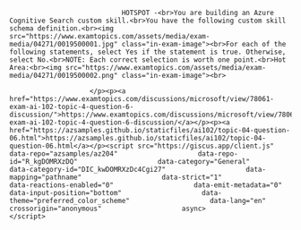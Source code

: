 <p class="card-text">
							
								HOTSPOT -<br>You are building an Azure Cognitive Search custom skill.<br>You have the following custom skill schema definition.<br><img src="https://www.examtopics.com/assets/media/exam-media/04271/0019500001.jpg" class="in-exam-image"><br>For each of the following statements, select Yes if the statement is true. Otherwise, select No.<br>NOTE: Each correct selection is worth one point.<br>Hot Area:<br><img src="https://www.examtopics.com/assets/media/exam-media/04271/0019500002.png" class="in-exam-image"><br>
							
						</p><p><a href="https://www.examtopics.com/discussions/microsoft/view/78061-exam-ai-102-topic-4-question-6-discussion/">https://www.examtopics.com/discussions/microsoft/view/78061-exam-ai-102-topic-4-question-6-discussion/</a></p><p><a href="https://azsamples.github.io/staticfiles/ai102/topic-04-question-06.html">https://azsamples.github.io/staticfiles/ai102/topic-04-question-06.html</a></p><script src="https://giscus.app/client.js"                    data-repo="azsamples/az204"                    data-repo-id="R_kgDOMRXzDQ"                    data-category="General"                    data-category-id="DIC_kwDOMRXzDc4Cgi27"                    data-mapping="pathname"                    data-strict="1"                    data-reactions-enabled="0"                    data-emit-metadata="0"                    data-input-position="bottom"                    data-theme="preferred_color_scheme"                    data-lang="en"                    crossorigin="anonymous"                    async>                    </script>